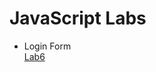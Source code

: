 # JavaScript Labs
* Login Form<br>
[Lab6](https://radwanabil.github.io/JavaScript-labs/Day6_Tasks/index.html)</br>
